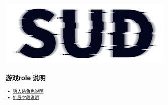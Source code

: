 #

![SUD](../../../Resource/logo.png)

## 游戏role 说明

- [狼人杀角色说明](GameRole.md)
- [扩展字段说明](GameExtras.md)